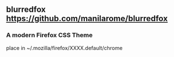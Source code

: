 ## blurredfox https://github.com/manilarome/blurredfox

### A modern Firefox CSS Theme

place in ~/.mozilla/firefox/XXXX.default/chrome
